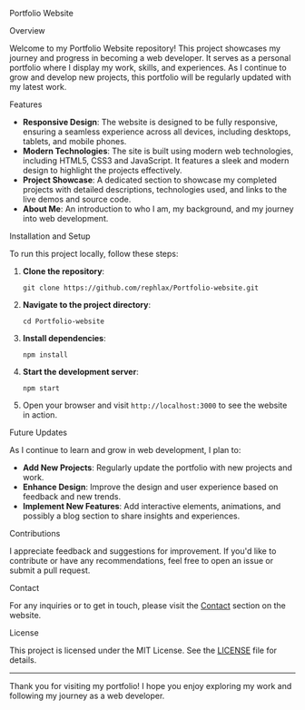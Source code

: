 Portfolio Website

Overview

Welcome to my Portfolio Website repository! This project showcases my journey and progress in becoming a web developer. It serves as a personal portfolio where I display my work, skills, and experiences. As I continue to grow and develop new projects, this portfolio will be regularly updated with my latest work.

Features

- **Responsive Design**: The website is designed to be fully responsive, ensuring a seamless experience across all devices, including desktops, tablets, and mobile phones.
- **Modern Technologies**: The site is built using modern web technologies, including HTML5, CSS3 and JavaScript. It features a sleek and modern design to highlight the projects effectively.
- **Project Showcase**: A dedicated section to showcase my completed projects with detailed descriptions, technologies used, and links to the live demos and source code.
- **About Me**: An introduction to who I am, my background, and my journey into web development.

Installation and Setup

To run this project locally, follow these steps:

1. **Clone the repository**:
   ```
   git clone https://github.com/rephlax/Portfolio-website.git
   ```
2. **Navigate to the project directory**:
   ```
   cd Portfolio-website
   ```
3. **Install dependencies**:
   ```
   npm install
   ```
4. **Start the development server**:
   ```
   npm start
   ```
5. Open your browser and visit `http://localhost:3000` to see the website in action.

Future Updates

As I continue to learn and grow in web development, I plan to:

- **Add New Projects**: Regularly update the portfolio with new projects and work.
- **Enhance Design**: Improve the design and user experience based on feedback and new trends.
- **Implement New Features**: Add interactive elements, animations, and possibly a blog section to share insights and experiences.

Contributions

I appreciate feedback and suggestions for improvement. If you'd like to contribute or have any recommendations, feel free to open an issue or submit a pull request.

Contact

For any inquiries or to get in touch, please visit the [Contact](https://github.com/rephlax/Portfolio-website) section on the website.

License

This project is licensed under the MIT License. See the [LICENSE](https://github.com/rephlax/Portfolio-website/blob/main/LICENSE) file for details.

---

Thank you for visiting my portfolio! I hope you enjoy exploring my work and following my journey as a web developer.

